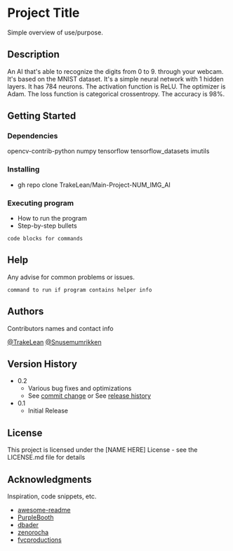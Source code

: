 # Project Title

Simple overview of use/purpose.

## Description

An AI that's able to recognize the digits from 0 to 9. through your webcam. It's based on the MNIST dataset. It's a simple neural network with 1 hidden layers. It has 784 neurons. The activation function is ReLU. The optimizer is Adam. The loss function is categorical crossentropy. The accuracy is 98%.

## Getting Started

### Dependencies

opencv-contrib-python 
numpy
tensorflow
tensorflow_datasets
imutils

### Installing

* gh repo clone TrakeLean/Main-Project-NUM_IMG_AI

### Executing program

* How to run the program
* Step-by-step bullets
```
code blocks for commands
```

## Help

Any advise for common problems or issues.
```
command to run if program contains helper info
```

## Authors

Contributors names and contact info

[@TrakeLean](https://github.com/TrakeLean)
[@Snusemumrikken](https://github.com/Snusemumrikken)

## Version History

* 0.2
    * Various bug fixes and optimizations
    * See [commit change]() or See [release history]()
* 0.1
    * Initial Release

## License

This project is licensed under the [NAME HERE] License - see the LICENSE.md file for details

## Acknowledgments

Inspiration, code snippets, etc.
* [awesome-readme](https://github.com/matiassingers/awesome-readme)
* [PurpleBooth](https://gist.github.com/PurpleBooth/109311bb0361f32d87a2)
* [dbader](https://github.com/dbader/readme-template)
* [zenorocha](https://gist.github.com/zenorocha/4526327)
* [fvcproductions](https://gist.github.com/fvcproductions/1bfc2d4aecb01a834b46)